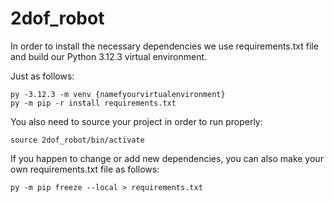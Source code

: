 # 2dof_robot

In order to install the necessary dependencies we use requirements.txt file and build our Python 3.12.3 virtual environment. 

Just as follows:

    py -3.12.3 -m venv {namefyourvirtualenvironment}
    py -m pip -r install requirements.txt

You also need to source your project in order to run properly:
    
    source 2dof_robot/bin/activate

If you happen to change or add new dependencies, you can also make your own requirements.txt file as follows:

    py -m pip freeze --local > requirements.txt

